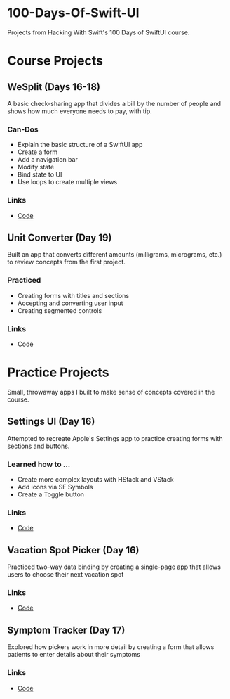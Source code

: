 # 100-Days-Of-Swift-UI
 Projects from Hacking With Swift's 100 Days of SwiftUI course.

# Course Projects

## WeSplit (Days 16-18)
A basic check-sharing app that divides a bill by the number of people and shows how much everyone needs to pay, with tip. 

### Can-Dos
- Explain the basic structure of a SwiftUI app
- Create a form
- Add a navigation bar
- Modify state
- Bind state to UI
- Use loops to create multiple views

### Links 
- <a href="https://github.com/designmedicine/100-Days-Of-Swift-UI/tree/master/01%20-%20WeSplit">Code</a> 


## Unit Converter (Day 19)
Built an app that converts different amounts (milligrams, micrograms, etc.) to review concepts from the first project. 

### Practiced 
- Creating forms with titles and sections
- Accepting and converting user input
- Creating segmented controls 

### Links 
- Code

# Practice Projects 
Small, throwaway apps I built to make sense of concepts covered in the course. 

## Settings UI (Day 16)
Attempted to recreate Apple's Settings app to practice creating forms with sections and buttons. 

### Learned how to ... 
- Create more complex layouts with HStack and VStack 
- Add icons via SF Symbols 
- Create a Toggle button 

### Links 
- <a href="https://github.com/designmedicine/100-Days-Of-Swift-UI/tree/master/00%20-%20Practice%20Projects/01%20-%20Settings%20Clone">Code</a> 

## Vacation Spot Picker (Day 16)
Practiced two-way data binding by creating a single-page app that allows users to choose their next vacation spot

### Links 
- <a href="https://github.com/designmedicine/100-Days-Of-Swift-UI/tree/master/00%20-%20Practice%20Projects/02%20-%20Vacation%20Spot%20Picker">Code</a> 

## Symptom Tracker (Day 17)
Explored how pickers work in more detail by creating a form that allows patients to enter details about their symptoms

### Links
- <a href="https://github.com/designmedicine/100-Days-Of-Swift-UI/tree/master/00%20-%20Practice%20Projects/03%20-%20Symptom%20Tracker">Code</a> 
